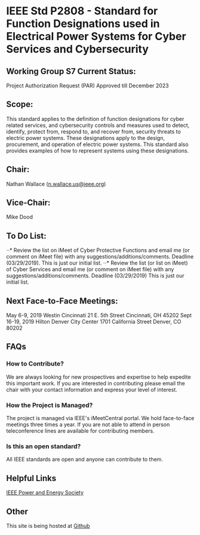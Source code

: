 
# IEEE Std P2808 - Standard for Function Designations used in Electrical Power Systems for Cyber Services and Cybersecurity #

## Working Group S7 Current Status: ##
Project Authorization Request (PAR) Approved till December 2023

## Scope: ##
This standard applies to the definition of function designations for cyber related services, and cybersecurity controls and measures used to detect, identify, protect from, respond to, and recover from, security threats to electric power systems. These designations apply to the design, procurement, and operation of electric power systems. This standard also provides examples of how to represent systems using these designations.

## Chair: ##
Nathan Wallace (n.wallace.us@ieee.org)
## Vice-Chair: ##
Mike Dood

## To Do List: ##
⋅⋅* Review the list on iMeet of Cyber Protective Functions and email me (or comment on iMeet file) with any suggestions/additions/comments. Deadline (03/29/2019). This is just our initial list.
⋅⋅* Review the list (or list on iMeet) of Cyber Services and email me (or comment on iMeet file) with any suggestions/additions/comments. Deadline (03/29/2019) This is just our initial list.


## Next Face-to-Face Meetings: ##
May 6-9, 2019 Westin Cincinnati 21 E. 5th Street Cincinnati, OH 45202
Sept 16-19, 2019 Hilton Denver City Center 1701 California Street Denver, CO 80202

## FAQs ##

### How to Contribute? ###
We are always looking for new prospectives and expertise to help expedite this important work. If you are interested in contributing please email the chair with your contact information and express your level of interest.

### How the Project is Managed? ###
The project is managed via IEEE's iMeetCentral portal. We hold face-to-face meetings three times a year. If you are not able to attend in person teleconference lines are available for contributing members.

### Is this an open standard? ###
All IEEE standards are open and anyone can contribute to them.


## Helpful Links ##
[IEEE Power and Energy Society](http://sites.ieee.org/pes-pscc/)

## Other ##
This site is being hosted at  [Github](https://nathanswallace.github.io/IEEE-PSCC-S7/)
